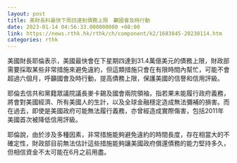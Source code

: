 ```yaml
---
layout: post
title: 美財長料最快下周四達到債務上限　籲國會及時行動
date: 2023-01-14 04:56:33.000000000 +08:00
link: https://news.rthk.hk/rthk/ch/component/k2/1683845-20230114.htm
categories: rthk
---
```


美國財長耶倫表示，美國最快會在下星期四達到31.4萬億美元的債務上限，財政部需要採取某些非常措施來避免違約，但這類措施只會在有限時間內幫忙，可能不會超過六個月，呼籲國會及時行動，提高債務上限，保護美國的信譽和信用評級。

耶倫去信共和黨籍眾議院議長麥卡錫及國會兩院領袖，指若果未能履行政府義務，將會對美國經濟、所有美國人的生計，以及全球金融穩定造成無法彌補的損害。而在過去，即使是美國政府可能無法履行義務，亦曾經造成實際傷害，包括2011年美國首次被降低信用評級。

耶倫說，由於涉及多種因素，非常措施能夠避免違約的時間長度，存在相當大的不確定性，財政部目前無法估計這些措施能夠讓美國政府償還債務的能力堅持多久，但相信資金不太可能在6月之前用盡。
